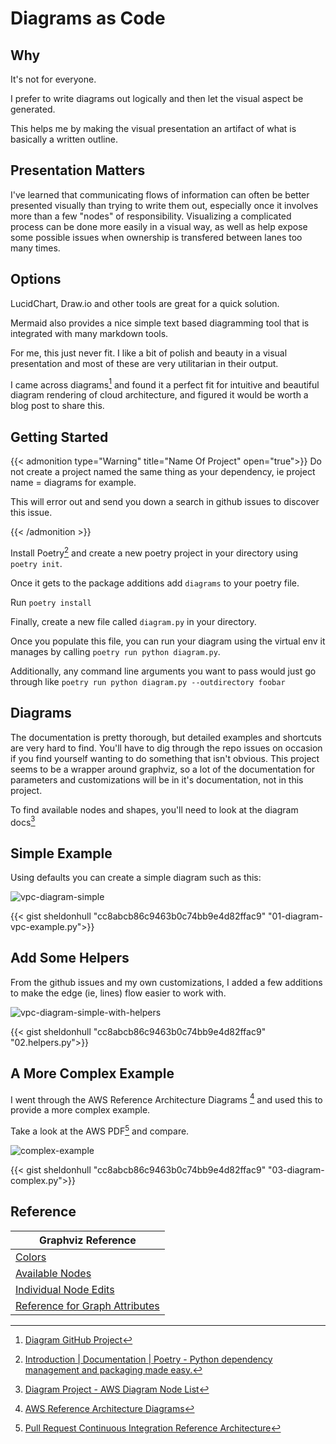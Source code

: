 # Diagrams as Code


## Why

It&#39;s not for everyone.

I prefer to write diagrams out logically and then let the visual aspect be generated.

This helps me by making the visual presentation an artifact of what is basically a written outline.

## Presentation Matters

I&#39;ve learned that communicating flows of information can often be better presented visually than trying to write them out, especially once it involves more than a few &#34;nodes&#34; of responsibility. Visualizing a complicated process can be done more easily in a visual way, as well as help expose some possible issues when ownership is transfered between lanes too many times.

## Options

LucidChart, Draw.io and other tools are great for a quick solution.

Mermaid also provides a nice simple text based diagramming tool that is integrated with many markdown tools.

For me, this just never fit. I like a bit of polish and beauty in a visual presentation and most of these are very utilitarian in their output.

I came across diagrams[^diagrams] and found it a perfect fit for intuitive and beautiful diagram rendering of cloud architecture, and figured it would be worth a blog post to share this.

## Getting Started

{{&lt; admonition type=&#34;Warning&#34; title=&#34;Name Of Project&#34; open=&#34;true&#34;&gt;}} Do not create a project named the same thing as your dependency, ie project name = diagrams for example.

This will error out and send you down a search in github issues to discover this issue.

{{&lt; /admonition &gt;}}

Install Poetry[^poetry] and create a new poetry project in your directory using `poetry init`.

Once it gets to the package additions add `diagrams` to your poetry file.

Run `poetry install`

Finally, create a new file called `diagram.py` in your directory.

Once you populate this file, you can run your diagram using the virtual env it manages by calling `poetry run python diagram.py`.

Additionally, any command line arguments you want to pass would just go through like `poetry run python diagram.py --outdirectory foobar`

## Diagrams

The documentation is pretty thorough, but detailed examples and shortcuts are very hard to find. You&#39;ll have to dig through the repo issues on occasion if you find yourself wanting to do something that isn&#39;t obvious. This project seems to be a wrapper around graphviz, so a lot of the documentation for parameters and customizations will be in it&#39;s documentation, not in this project.

To find available nodes and shapes, you&#39;ll need to look at the diagram docs[^diagram-docs]

## Simple Example

Using defaults you can create a simple diagram such as this:

![vpc-diagram-simple](/images/diagrams-as-code-01-diagram-vpc-example.png)

{{&lt; gist sheldonhull &#34;cc8abcb86c9463b0c74bb9e4d82ffac9&#34; &#34;01-diagram-vpc-example.py&#34;&gt;}}

## Add Some Helpers

From the github issues and my own customizations, I added a few additions to make the edge (ie, lines) flow easier to work with.

![vpc-diagram-simple-with-helpers](/images/diagrams-as-code-02-aws-vpc-example-with-helper.png)

{{&lt; gist sheldonhull &#34;cc8abcb86c9463b0c74bb9e4d82ffac9&#34; &#34;02.helpers.py&#34;&gt;}}

## A More Complex Example

I went through the AWS Reference Architecture Diagrams [^aws-diagrams] and used this to provide a more complex example.

Take a look at the AWS PDF[^pull-request-continuous-integration-reference-architecture] and compare.

![complex-example](/images/diagrams-as-code-03-complex.png)

{{&lt; gist sheldonhull &#34;cc8abcb86c9463b0c74bb9e4d82ffac9&#34; &#34;03-diagram-complex.py&#34;&gt;}}

## Reference

| Graphviz Reference
| ------------------------------------------------------------------------------
| [Colors](https://www.graphviz.org/doc/info/attrs.html#d:color)
| [Available Nodes](https://diagrams.mingrammer.com/docs/nodes/aws)
| [Individual Node Edits](https://github.com/mingrammer/diagrams/issues/202)
| [Reference for Graph Attributes](https://www.graphviz.org/doc/info/attrs.html)

[^poetry]: [Introduction | Documentation | Poetry - Python dependency management and packaging made easy.](https://bit.ly/2PDy9tj)

[^diagrams]: [Diagram GitHub Project](https://bit.ly/3e4t2Mf)

[^aws-diagrams]: [AWS Reference Architecture Diagrams](https://amzn.to/3nBhSSc)

[^pull-request-continuous-integration-reference-architecture]: [Pull Request Continuous Integration Reference Architecture](https://bit.ly/3e6YrxD)

[^diagram-docs]: [Diagram Project - AWS Diagram Node List](https://bit.ly/3vzbuhe)

